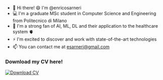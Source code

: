 - 👋 Hi there! 😄 I'm @enricosarneri 
- 💻 I'm a graduate MSc student in Computer Science and Engineering from Politecnico di Milano
- 🔭 I'm a strong fan of AI, ML, DL and their application to the healthcare system 🫀
- ⚡ I'm excited to discover and work with state-of-the-art technologies
- 📫 You can contact me at esarneri@gmail.com
### Download my CV here!


<!-- BEGIN LATEST DOWNLOAD BUTTON -->
[![Download CV][resume-short-shield]][release-url] &nbsp;&nbsp;
<!-- END LATEST DOWNLOAD BUTTON -->
<!--##

**enricosarneri/enricosarneri** is a ✨ _special_ ✨ repository because its `README.md` (this file) appears on your GitHub profile.

Here are some ideas to get you started:

- 🔭 I’m currently working on ...
- 🌱 I’m currently learning ...
- 👯 I’m looking to collaborate on ...
- 🤔 I’m looking for help with ...
- 💬 Ask me about ...
- 📫 How to reach me: ...
- 😄 Pronouns: ...
- ⚡ Fun fact: ...
-->
</details>

<!-- Shields -->
[resume-short-shield]: https://img.shields.io/badge/Download%20CV%20-blue?style=for-the-badge
[release-url]: https://github.com/enricosarneri/enricosarneri/releases/latest/download/CV_enrico_sarneri_EN.pdf
